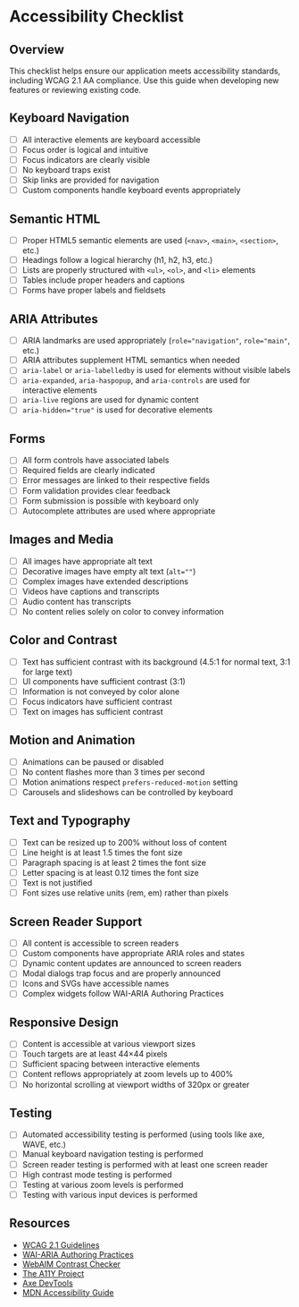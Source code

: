 # Accessibility Checklist

## Overview
This checklist helps ensure our application meets accessibility standards, including WCAG 2.1 AA compliance. Use this guide when developing new features or reviewing existing code.

## Keyboard Navigation

- [ ] All interactive elements are keyboard accessible
- [ ] Focus order is logical and intuitive
- [ ] Focus indicators are clearly visible
- [ ] No keyboard traps exist
- [ ] Skip links are provided for navigation
- [ ] Custom components handle keyboard events appropriately

## Semantic HTML

- [ ] Proper HTML5 semantic elements are used (`<nav>`, `<main>`, `<section>`, etc.)
- [ ] Headings follow a logical hierarchy (h1, h2, h3, etc.)
- [ ] Lists are properly structured with `<ul>`, `<ol>`, and `<li>` elements
- [ ] Tables include proper headers and captions
- [ ] Forms have proper labels and fieldsets

## ARIA Attributes

- [ ] ARIA landmarks are used appropriately (`role="navigation"`, `role="main"`, etc.)
- [ ] ARIA attributes supplement HTML semantics when needed
- [ ] `aria-label` or `aria-labelledby` is used for elements without visible labels
- [ ] `aria-expanded`, `aria-haspopup`, and `aria-controls` are used for interactive elements
- [ ] `aria-live` regions are used for dynamic content
- [ ] `aria-hidden="true"` is used for decorative elements

## Forms

- [ ] All form controls have associated labels
- [ ] Required fields are clearly indicated
- [ ] Error messages are linked to their respective fields
- [ ] Form validation provides clear feedback
- [ ] Form submission is possible with keyboard only
- [ ] Autocomplete attributes are used where appropriate

## Images and Media

- [ ] All images have appropriate alt text
- [ ] Decorative images have empty alt text (`alt=""`)
- [ ] Complex images have extended descriptions
- [ ] Videos have captions and transcripts
- [ ] Audio content has transcripts
- [ ] No content relies solely on color to convey information

## Color and Contrast

- [ ] Text has sufficient contrast with its background (4.5:1 for normal text, 3:1 for large text)
- [ ] UI components have sufficient contrast (3:1)
- [ ] Information is not conveyed by color alone
- [ ] Focus indicators have sufficient contrast
- [ ] Text on images has sufficient contrast

## Motion and Animation

- [ ] Animations can be paused or disabled
- [ ] No content flashes more than 3 times per second
- [ ] Motion animations respect `prefers-reduced-motion` setting
- [ ] Carousels and slideshows can be controlled by keyboard

## Text and Typography

- [ ] Text can be resized up to 200% without loss of content
- [ ] Line height is at least 1.5 times the font size
- [ ] Paragraph spacing is at least 2 times the font size
- [ ] Letter spacing is at least 0.12 times the font size
- [ ] Text is not justified
- [ ] Font sizes use relative units (rem, em) rather than pixels

## Screen Reader Support

- [ ] All content is accessible to screen readers
- [ ] Custom components have appropriate ARIA roles and states
- [ ] Dynamic content updates are announced to screen readers
- [ ] Modal dialogs trap focus and are properly announced
- [ ] Icons and SVGs have accessible names
- [ ] Complex widgets follow WAI-ARIA Authoring Practices

## Responsive Design

- [ ] Content is accessible at various viewport sizes
- [ ] Touch targets are at least 44×44 pixels
- [ ] Sufficient spacing between interactive elements
- [ ] Content reflows appropriately at zoom levels up to 400%
- [ ] No horizontal scrolling at viewport widths of 320px or greater

## Testing

- [ ] Automated accessibility testing is performed (using tools like axe, WAVE, etc.)
- [ ] Manual keyboard navigation testing is performed
- [ ] Screen reader testing is performed with at least one screen reader
- [ ] High contrast mode testing is performed
- [ ] Testing at various zoom levels is performed
- [ ] Testing with various input devices is performed

## Resources

- [WCAG 2.1 Guidelines](https://www.w3.org/TR/WCAG21/)
- [WAI-ARIA Authoring Practices](https://www.w3.org/WAI/ARIA/apg/)
- [WebAIM Contrast Checker](https://webaim.org/resources/contrastchecker/)
- [The A11Y Project](https://www.a11yproject.com/)
- [Axe DevTools](https://www.deque.com/axe/)
- [MDN Accessibility Guide](https://developer.mozilla.org/en-US/docs/Web/Accessibility) 